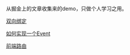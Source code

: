 
从掘金上的文章收集来的demo，只做个人学习之用。

[双向绑定](https://juejin.im/post/5acd0c8a6fb9a028da7cdfaf)

[如何实现一个Event](https://juejin.im/post/5ac2fb886fb9a028b86e328c)

[前端路由](https://juejin.im/post/5ac61da66fb9a028c71eae1b)
